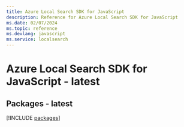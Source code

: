 ```yaml
---
title: Azure Local Search SDK for JavaScript
description: Reference for Azure Local Search SDK for JavaScript
ms.date: 02/07/2024
ms.topic: reference
ms.devlang: javascript
ms.service: localsearch
---
```

# Azure Local Search SDK for JavaScript - latest
## Packages - latest
[!INCLUDE [packages](local-search-index.md)]
